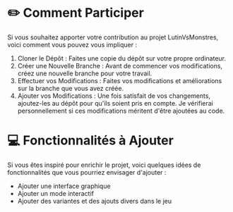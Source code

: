 # ✏️ Comment Participer

Si vous souhaitez apporter votre contribution au projet LutinVsMonstres, voici comment vous pouvez vous impliquer :

1. Cloner le Dépôt : Faites une copie du dépôt sur votre propre ordinateur.
2. Créer une Nouvelle Branche : Avant de commencer vos modifications, créez une nouvelle branche pour votre travail.
3. Effectuer vos Modifications : Faites vos modifications et améliorations sur la branche que vous avez créée.
4. Ajouter vos Modifications : Une fois satisfait de vos changements, ajoutez-les au dépôt pour qu'ils soient pris en compte. Je vérifierai personnellement si ces modifications méritent d'être ajoutées au code.

# 💻 Fonctionnalités à Ajouter

Si vous êtes inspiré pour enrichir le projet, voici quelques idées de fonctionnalités que vous pourriez envisager d'ajouter :

- Ajouter une interface graphique
- Ajouter un mode interactif
- Ajouter des variantes et des ajouts divers dans le jeu
